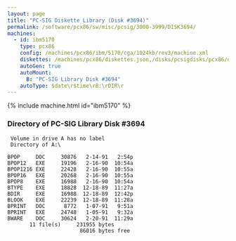 ```yaml
---
layout: page
title: "PC-SIG Diskette Library (Disk #3694)"
permalink: /software/pcx86/sw/misc/pcsig/3000-3999/DISK3694/
machines:
  - id: ibm5170
    type: pcx86
    config: /machines/pcx86/ibm/5170/cga/1024kb/rev3/machine.xml
    diskettes: /machines/pcx86/diskettes.json,/disks/pcsigdisks/pcx86/diskettes.json
    autoGen: true
    autoMount:
      B: "PC-SIG Library Disk #3694"
    autoType: $date\r$time\rB:\rDIR\r
---
```


{% include machine.html id="ibm5170" %}

### Directory of PC-SIG Library Disk #3694

     Volume in drive A has no label
     Directory of A:\

    BPOP     DOC     30876   2-14-91   2:54p
    BPOP12   EXE     19196   2-16-90  10:54a
    BPOP1216 EXE     22428   2-16-90  10:55a
    BPOP16   EXE     20268   2-16-90  10:55a
    BPOP8    EXE     16988   2-16-90  10:54a
    BTYPE    EXE     18828  12-18-89  11:27a
    BDIR     EXE     16988  12-18-89  12:42p
    BLOOK    EXE     22239  12-18-89  11:28a
    BPRINT   DOC      8772   1-07-91   9:51a
    BPRINT   EXE     24748   1-05-91   9:32a
    BWARE    DOC     30624   2-20-91  11:29a
           11 file(s)     231955 bytes
                           86016 bytes free
